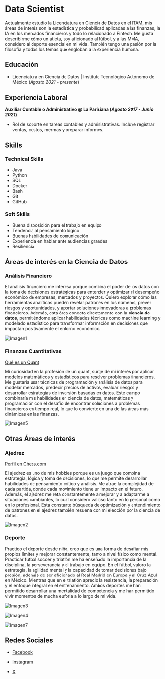 
# Data Scientist


Actualmente estudio la Licenciatura en Ciencia de Datos en el ITAM, mis áreas de interés son la estadística y probabilidad aplicadas a las finanzas, la IA en los mercados financieros y todo lo relacionado a Fintech. Me gusta describirme cómo un atleta, soy aficionado al fútbol, y a las MMA, considero al deporte esencial en mi vida. También tengo una pasión por la filosofía y todos los temas que engloban a la experiencia humana. 

## Educación
- Licenciatura en Ciencia de Datos | Instituto Tecnológico Autónomo de México (_Agosto 2021 - presente_)								       		


## Experiencia Laboral
**Auxiliar Contable o Administrativo @ La Parisiana (_Agosto 2017 - Junio 2021_)**
- Rol de soporte en tareas contables y administrativas. Incluye registrar ventas, costos, mermas y preparar informes.


## Skills
### Technical Skills
- Java
- Python
- SQL
- Docker
- Bash
- Git
- GitHub

### Soft Skills
- Buena disposición para el trabajo en equipo
- Tendencia al pensamiento lógico
- Buenas habilidades de comunicación
- Experiencia en hablar ante audiencias grandes
- Resiliencia


## Áreas de interés en la Ciencia de Datos
### Análisis Financiero

El análisis financiero me interesa porque combina el poder de los datos con la toma de decisiones estratégicas para entender y optimizar el desempeño económico de empresas, mercados y proyectos. Quiero explorar cómo las herramientas analíticas pueden revelar patrones en los números, prever riesgos y oportunidades, y aportar soluciones innovadoras a problemas financieros. Además, esta área conecta directamente con la **ciencia de datos**, permitiéndome aplicar habilidades técnicas como machine learning y modelado estadístico para transformar información en decisiones que impactan positivamente el entorno económico.

![Imagen1](/img/mercados-financieros-1_0.jpg)

### Finanzas Cuantitativas
[Qué es un Quant](https://datascientest.com/es/formacion-quant)

Mi curiosidad en la profesión de un quant, surge de mi interés por aplicar modelos matemáticos y estadísticos para resolver problemas financieros. Me gustaría usar técnicas de programación y análisis de datos para modelar mercados, predecir precios de activos, evaluar riesgos y desarrollar estrategias de inversión basadas en datos. Este campo combinaría mis habilidades en ciencia de datos, matemáticas y programación con el desafío de encontrar soluciones a problemas financieros en tiempo real, lo que lo convierte en una de las áreas más dinámicas en las finanzas.

![Imagen5](/img/giphy.webp)




## Otras Áreas de interés
### Ajedrez
[Perfil en Chess.com](https://www.chess.com/member/netohbernal)

El ajedrez es uno de mis hobbies porque es un juego que combina estrategia, lógica y toma de decisiones, lo que me permite desarrollar habilidades de pensamiento crítico y análisis. Me atrae la complejidad de cada partida, donde cada movimiento tiene un impacto en el futuro. Además, el ajedrez me reta constantemente a mejorar y a adaptarme a situaciones cambiantes, lo cual considero valioso tanto en lo personal como en lo profesional. Esta constante búsqueda de optimización y entendimiento de patrones en el ajedrez también resuena con mi elección por la ciencia de datos.

![Imagen2](/img/ChessSet.jpg)



### Deporte

Practico el deporte desde niño, creo que es una forma de desafiar mis propios límites y mejorar constantemente, tanto a nivel físico como mental. Practicar fútbol soccer y triatlón me ha enseñado la importancia de la disciplina, la perseverancia y el trabajo en equipo. En el fútbol, valoro la estrategia, la agilidad mental y la capacidad de tomar decisiones bajo presión, además de ser aficionado al Real Madrid en Europa y al Cruz Azul en México. Mientras que en el triatlón aprecio la resistencia, la preparación y el enfoque integral en el entrenamiento. Ambos deportes me han permitido desarrollar una mentalidad de competencia y me han permitido vivir momentos de mucha euforia a lo largo de mi vida.

![Imagen3](/img/futbol.jpg)


![Imagen4](/img/triatlon.jpg)


![Imagen7](/img/maraton.jpg)


## Redes Sociales
- [Facebook](https://www.facebook.com/profile.php?id=100008007349351)

- [Instagram](https://www.instagram.com/netoh_bernal/)
  
- [X](https://x.com/neto_bernal8)
